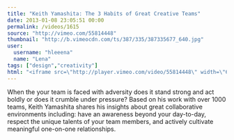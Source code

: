 ```yaml
---
title: "Keith Yamashita: The 3 Habits of Great Creative Teams"
date: 2013-01-08 23:05:51 00:00
permalink: /videos/1615
source: "http://vimeo.com/55814448"
thumbnail: "http://b.vimeocdn.com/ts/387/335/387335677_640.jpg"
user:
  username: "hleeena"
  name: "Lena"
tags: ["design","creativity"]
html: "<iframe src=\"http://player.vimeo.com/video/55814448\" width=\"640\" height=\"480\" frameborder=\"0\" webkitAllowFullScreen mozallowfullscreen allowFullScreen></iframe>"
---
```


When the your team is faced with adversity does it stand strong and act boldly or does it crumble under pressure? Based on his work with over 1000 teams, Keith Yamashita shares his insights about great collaborative environments including: have an awareness beyond your day-to-day, respect the unique talents of your team members, and actively cultivate meaningful one-on-one relationships.